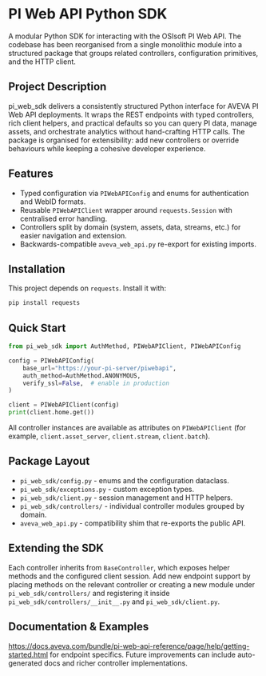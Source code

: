 # PI Web API Python SDK

A modular Python SDK for interacting with the OSIsoft PI Web API. The codebase has been reorganised from a single monolithic module into a structured package that groups related controllers, configuration primitives, and the HTTP client.

## Project Description
pi_web_sdk delivers a consistently structured Python interface for AVEVA PI Web API deployments. It wraps the REST endpoints with typed controllers, rich client helpers, and practical defaults so you can query PI data, manage assets, and orchestrate analytics without hand-crafting HTTP calls. The package is organised for extensibility: add new controllers or override behaviours while keeping a cohesive developer experience.

## Features
- Typed configuration via `PIWebAPIConfig` and enums for authentication and WebID formats.
- Reusable `PIWebAPIClient` wrapper around `requests.Session` with centralised error handling.
- Controllers split by domain (system, assets, data, streams, etc.) for easier navigation and extension.
- Backwards-compatible `aveva_web_api.py` re-export for existing imports.

## Installation
This project depends on `requests`. Install it with:

```bash
pip install requests
```

## Quick Start
```python
from pi_web_sdk import AuthMethod, PIWebAPIClient, PIWebAPIConfig

config = PIWebAPIConfig(
    base_url="https://your-pi-server/piwebapi",
    auth_method=AuthMethod.ANONYMOUS,
    verify_ssl=False,  # enable in production
)

client = PIWebAPIClient(config)
print(client.home.get())
```

All controller instances are available as attributes on `PIWebAPIClient` (for example, `client.asset_server`, `client.stream`, `client.batch`).

## Package Layout
- `pi_web_sdk/config.py` - enums and the configuration dataclass.
- `pi_web_sdk/exceptions.py` - custom exception types.
- `pi_web_sdk/client.py` - session management and HTTP helpers.
- `pi_web_sdk/controllers/` - individual controller modules grouped by domain.
- `aveva_web_api.py` - compatibility shim that re-exports the public API.

## Extending the SDK
Each controller inherits from `BaseController`, which exposes helper methods and the configured client session. Add new endpoint support by placing methods on the relevant controller or creating a new module under `pi_web_sdk/controllers/` and registering it inside `pi_web_sdk/controllers/__init__.py` and `pi_web_sdk/client.py`.

## Documentation & Examples
https://docs.aveva.com/bundle/pi-web-api-reference/page/help/getting-started.html
for endpoint specifics. Future improvements can include auto-generated docs and richer controller implementations.

